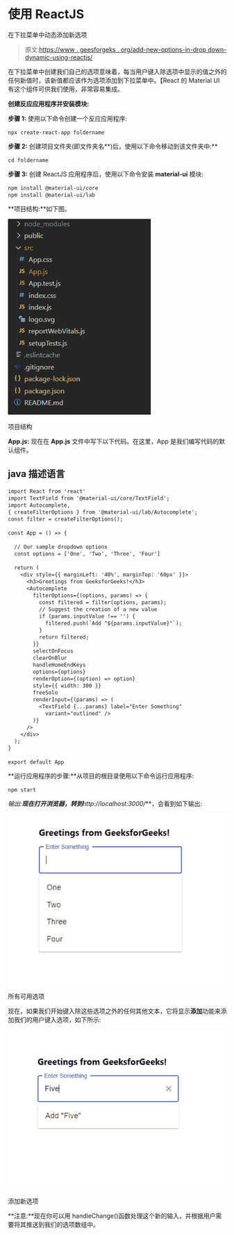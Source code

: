 # 使用 ReactJS

在下拉菜单中动态添加新选项

> 原文:[https://www . geesforgeks . org/add-new-options-in-drop down-dynamic-using-reactjs/](https://www.geeksforgeeks.org/adding-new-options-in-dropdown-dynamically-using-reactjs/)

在下拉菜单中创建我们自己的选项意味着，每当用户键入除选项中显示的值之外的任何新值时，该新值都应该作为选项添加到下拉菜单中。【React 的 Material UI 有这个组件可供我们使用，非常容易集成。

**创建反应应用程序并安装模块:**

**步骤 1:** 使用以下命令创建一个反应应用程序:

```
npx create-react-app foldername
```

**步骤 2:** 创建项目文件夹(即文件夹名**)后，使用以下命令移动到该文件夹中:**

```
cd foldername
```

**步骤 3:** 创建 ReactJS 应用程序后，使用以下命令安装 **material-ui** 模块:

```
npm install @material-ui/core
npm install @material-ui/lab
```

**项目结构:**如下图。

![](img/f04ae0d8b722a9fff0bd9bd138b29c23.png)

项目结构

**App.js:** 现在在 **App.js** 文件中写下以下代码。在这里，App 是我们编写代码的默认组件。

## java 描述语言

```
import React from 'react'
import TextField from '@material-ui/core/TextField';
import Autocomplete,
{ createFilterOptions } from '@material-ui/lab/Autocomplete';
const filter = createFilterOptions();

const App = () => {

  // Our sample dropdown options
  const options = ['One', 'Two', 'Three', 'Four']

  return (
    <div style={{ marginLeft: '40%', marginTop: '60px' }}>
      <h3>Greetings from GeeksforGeeks!</h3>
      <Autocomplete
        filterOptions={(options, params) => {
          const filtered = filter(options, params);
          // Suggest the creation of a new value
          if (params.inputValue !== '') {
            filtered.push(`Add "${params.inputValue}"`);
          }
          return filtered;
        }}
        selectOnFocus
        clearOnBlur
        handleHomeEndKeys
        options={options}
        renderOption={(option) => option}
        style={{ width: 300 }}
        freeSolo
        renderInput={(params) => (
          <TextField {...params} label="Enter Something"
            variant="outlined" />
        )}
      />
    </div>
  );
}

export default App
```

**运行应用程序的步骤:**从项目的根目录使用以下命令运行应用程序:

```
npm start
```

**输出:**现在打开浏览器，转到***http://localhost:3000/***，会看到如下输出:

![](img/efafaa0b84a51c718aa767c3096e9f68.png)

所有可用选项

现在，如果我们开始键入除这些选项之外的任何其他文本，它将显示**添加**功能来添加我们的用户键入选项，如下所示:

![](img/ba5f91db41576a621097793a1e36ad04.png)

添加新选项

**注意:**现在你可以用 handleChange()函数处理这个新的输入，并根据用户需要将其推送到我们的选项数组中。